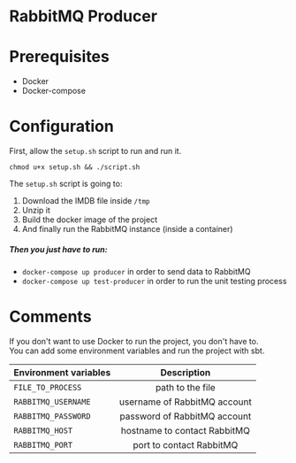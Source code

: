 # RabbitMQ Producer

# Prerequisites
  - Docker
  - Docker-compose
 
# Configuration
  
  First, allow the `setup.sh` script to run and run it.
  
  `chmod u+x setup.sh && ./script.sh`

The `setup.sh` script is going to:
1. Download the IMDB file inside `/tmp`
2. Unzip it
3. Build the docker image of the project
4. And finally run the RabbitMQ instance (inside a container)
 
##### Then you just have to run:
  
- `docker-compose up producer` in order to send data to RabbitMQ
- `docker-compose up test-producer` in order to run the unit testing process

# Comments
If you don't want to use Docker to run the project, you don't have to.  
You can add some environment variables and run the project with sbt. 


| Environment variables        | Description                  |
| ---------------------------- |:----------------------------:|
| `FILE_TO_PROCESS`            | path to the file             |
| `RABBITMQ_USERNAME`          | username of RabbitMQ account |
| `RABBITMQ_PASSWORD`          | password of RabbitMQ account |
| `RABBITMQ_HOST`              | hostname to contact RabbitMQ |
| `RABBITMQ_PORT`              | port to contact RabbitMQ     |